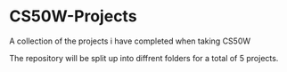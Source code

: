 # CS50W-Projects
A collection of the projects i have completed when taking CS50W

The repository will be split up into diffrent folders for a total of 5 projects.
